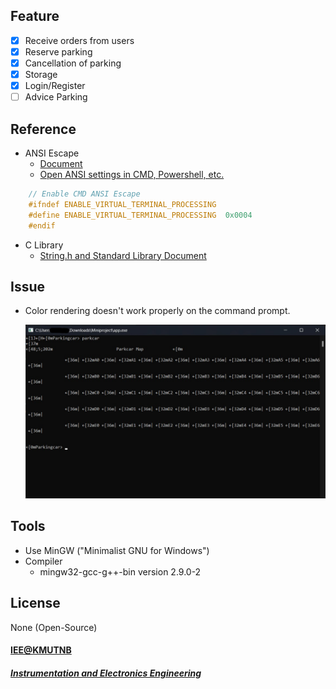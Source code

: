 ## Feature
- [x] Receive orders from users
- [x] Reserve parking
- [x] Cancellation of parking
- [x] Storage
- [x] Login/Register
- [ ] Advice Parking
## Reference
- ANSI Escape
  - [Document ](https://gist.github.com/fnky/458719343aabd01cfb17a3a4f7296797)
  - [Open ANSI settings in CMD, Powershell, etc. ](https://stackoverflow.com/questions/62784691/coloring-text-in-cmd-c)
``` c
    // Enable CMD ANSI Escape
    #ifndef ENABLE_VIRTUAL_TERMINAL_PROCESSING
    #define ENABLE_VIRTUAL_TERMINAL_PROCESSING  0x0004
    #endif
```
- C Library 
  - [String.h and Standard Library Document ](https://www.tutorialspoint.com/c_standard_library/string_h.htm) 
## Issue
- Color rendering doesn't work properly on the command prompt.

    ![command prompt.](assets/Issue_Color_CommandPrompt.jpg)
## Tools
- Use MinGW ("Minimalist GNU for Windows")
- Compiler
  - mingw32-gcc-g++-bin  version 2.9.0-2
## License
None (Open-Source)
#### [IEE@KMUTNB](https://iee.eng.kmutnb.ac.th/iee/)
##### [Instrumentation and Electronics Engineering](https://iee.eng.kmutnb.ac.th/web/)